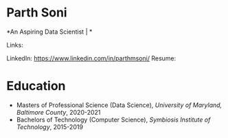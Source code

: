 # Parth Soni
*An Aspiring Data Scientist | *

Links:

LinkedIn: https://www.linkedin.com/in/parthmsoni/
Resume: 

# Education
* Masters of Professional Science (Data Science), *University of Maryland, Baltimore County*, 2020-2021
* Bachelors of Technology (Computer Science), *Symbiosis Institute of Technology*, 2015-2019

